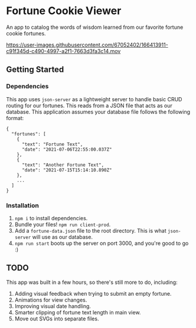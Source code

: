 # Fortune Cookie Viewer

An app to catalog the words of wisdom learned from our favorite fortune cookie fortunes.

https://user-images.githubusercontent.com/67052402/166413911-c91f345d-c490-4997-a2f1-7663d3fa3c14.mov

## Getting Started

### Dependencies

This app uses `json-server` as a lightweight server to handle basic CRUD routing for our fortunes. This reads from a JSON file that acts as our database. This application assumes your database file follows the following format:

```
{
  "fortunes": [
    {
      "text": "Fortune Text",
      "date": "2021-07-06T22:55:00.037Z"
    },
    {
      "text": "Another Fortune Text",
      "date": "2021-07-15T15:14:10.890Z"
    },
    ...
  ]
}
```

### Installation

1. `npm i` to install dependencies.
2. Bundle your files! `npm run client-prod`.
3. Add a `fortune-data.json` file to the root directory. This is what `json-server` will use as our database.
4. `npm run start` boots up the server on port 3000, and you're good to go :)

## TODO

This app was built in a few hours, so there's still more to do, including:

1. Adding visual feedback when trying to submit an empty fortune.
3. Animations for view changes.
4. Improving visual date handling.
5. Smarter clipping of fortune text length in main view.
6. Move out SVGs into separate files.

